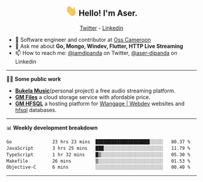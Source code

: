 <h2 align="center"> <img src="https://github.com/gabriel-TheCode/gabriel-TheCode/blob/master/gifs/Hi.gif" width="30px"> Hello! I'm Aser.</h2>
<p align="center">
  <a href="https://twitter.com/iamdipanda">Twitter</a> - 
  <a href="https://www.linkedin.com/in/aser-dipanda/">Linkedin</a>
</p>


- 🔭 Software engineer and contributor at [Oss Cameroon](https://github.com/osscameroon)
- 💬 Ask me about **Go, Mongo, Windev, Flutter, HTTP Live Streaming**
- 📫 How to reach me: [@iamdipanda](https://twitter.com/iamdipanda) on Twitter, [@aser-dipanda](https://www.linkedin.com/in/aser-dipanda/) on Linkedin

-------

👨‍💻 **Some public work**

- **[Bukela Music](https://music.bukela.co)**(personal project) a free audio streaming platform. 
- **[GM Files](https://gamesmania.io)** a cloud storage service with afordable price.
- **[GM HFSQL](https://gamesmania.io)** a hosting platform for [Wlangage | Webdev](https://pcsoft.fr/webdev/index.html) websites and [hfsql](https://pcsoft.fr/accueilpub/hfsql.htm) databases.
-------

📊 **Weekly development breakdown**

<!--START_SECTION:waka-->

```txt
Go               23 hrs 23 mins  ████████████████████░░░░░   80.37 %
JavaScript       3 hrs 25 mins   ███░░░░░░░░░░░░░░░░░░░░░░   11.79 %
TypeScript       1 hr 32 mins    █▒░░░░░░░░░░░░░░░░░░░░░░░   05.30 %
Makefile         26 mins         ▒░░░░░░░░░░░░░░░░░░░░░░░░   01.53 %
Objective-C      6 mins          ░░░░░░░░░░░░░░░░░░░░░░░░░   00.40 %
```

<!--END_SECTION:waka-->

-------
